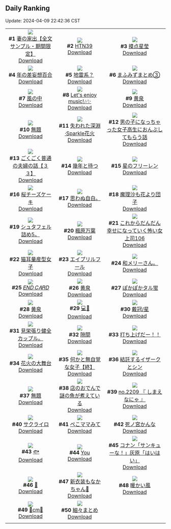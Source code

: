 ## Daily Ranking
Update: 2024-04-09 22:42:36 CST

|      |      |      |
| :----: | :----: | :----: |
| ![](https://i.pixiv.re/c/240x480/img-master/img/2024/04/07/21/43/25/117641051_p0_master1200.jpg)<br>**#1** [妻の家出【全文サンプル・期間限定】](https://www.pixiv.net/artworks/117641051)<br>[Download](https://i.pixiv.re/img-original/img/2024/04/07/21/43/25/117641051_p0.jpg) | ![](https://i.pixiv.re/c/240x480/img-master/img/2024/04/07/00/00/18/117612025_p0_master1200.jpg)<br>**#2** [HTN39](https://www.pixiv.net/artworks/117612025)<br>[Download](https://i.pixiv.re/img-original/img/2024/04/07/00/00/18/117612025_p0.png) | ![](https://i.pixiv.re/c/240x480/img-master/img/2024/04/07/14/16/35/117627735_p0_master1200.jpg)<br>**#3** [摸点星莹](https://www.pixiv.net/artworks/117627735)<br>[Download](https://i.pixiv.re/img-original/img/2024/04/07/14/16/35/117627735_p0.jpg) |
| ![](https://i.pixiv.re/c/240x480/img-master/img/2024/04/07/00/30/27/117613461_p0_master1200.jpg)<br>**#4** [年の差妄想百合](https://www.pixiv.net/artworks/117613461)<br>[Download](https://i.pixiv.re/img-original/img/2024/04/07/00/30/27/117613461_p0.jpg) | ![](https://i.pixiv.re/c/240x480/img-master/img/2024/04/08/00/00/20/117646455_p0_master1200.jpg)<br>**#5** [地雷系？](https://www.pixiv.net/artworks/117646455)<br>[Download](https://i.pixiv.re/img-original/img/2024/04/08/00/00/20/117646455_p0.jpg) | ![](https://i.pixiv.re/c/240x480/img-master/img/2024/04/07/08/35/26/117620923_p0_master1200.jpg)<br>**#6** [まふみずまとめ③](https://www.pixiv.net/artworks/117620923)<br>[Download](https://i.pixiv.re/img-original/img/2024/04/07/08/35/26/117620923_p0.jpg) |
| ![](https://i.pixiv.re/c/240x480/img-master/img/2024/04/08/00/00/19/117646450_p0_master1200.jpg)<br>**#7** [風の中](https://www.pixiv.net/artworks/117646450)<br>[Download](https://i.pixiv.re/img-original/img/2024/04/08/00/00/19/117646450_p0.png) | ![](https://i.pixiv.re/c/240x480/img-master/img/2024/04/07/00/00/23/117612056_p0_master1200.jpg)<br>**#8** [Let's enjoy music!🎶✨](https://www.pixiv.net/artworks/117612056)<br>[Download](https://i.pixiv.re/img-original/img/2024/04/07/00/00/23/117612056_p0.jpg) | ![](https://i.pixiv.re/c/240x480/img-master/img/2024/04/07/03/22/57/117614789_p0_master1200.jpg)<br>**#9** [黄泉](https://www.pixiv.net/artworks/117614789)<br>[Download](https://i.pixiv.re/img-original/img/2024/04/07/03/22/57/117614789_p0.png) |
| ![](https://i.pixiv.re/c/240x480/img-master/img/2024/04/07/00/00/38/117612148_p0_master1200.jpg)<br>**#10** [無題](https://www.pixiv.net/artworks/117612148)<br>[Download](https://i.pixiv.re/img-original/img/2024/04/07/00/00/38/117612148_p0.jpg) | ![](https://i.pixiv.re/c/240x480/img-master/img/2024/04/08/00/00/33/117646530_p0_master1200.jpg)<br>**#11** [失われた深淵·Sparkle花火](https://www.pixiv.net/artworks/117646530)<br>[Download](https://i.pixiv.re/img-original/img/2024/04/08/00/00/33/117646530_p0.jpg) | ![](https://i.pixiv.re/c/240x480/img-master/img/2024/04/07/00/01/08/117612231_p0_master1200.jpg)<br>**#12** [男の子になっちゃった女子高生におんぶしてもらう話](https://www.pixiv.net/artworks/117612231)<br>[Download](https://i.pixiv.re/img-original/img/2024/04/07/00/01/08/117612231_p0.jpg) |
| ![](https://i.pixiv.re/c/240x480/img-master/img/2024/04/07/17/00/14/117631710_p0_master1200.jpg)<br>**#13** [ごくごく普通の夫婦の話【３３】](https://www.pixiv.net/artworks/117631710)<br>[Download](https://i.pixiv.re/img-original/img/2024/04/07/17/00/14/117631710_p0.jpg) | ![](https://i.pixiv.re/c/240x480/img-master/img/2024/04/07/00/02/51/117612394_p0_master1200.jpg)<br>**#14** [幾年と待つ](https://www.pixiv.net/artworks/117612394)<br>[Download](https://i.pixiv.re/img-original/img/2024/04/07/00/02/51/117612394_p0.jpg) | ![](https://i.pixiv.re/c/240x480/img-master/img/2024/04/07/22/46/44/117643614_p0_master1200.jpg)<br>**#15** [星のフリーレン](https://www.pixiv.net/artworks/117643614)<br>[Download](https://i.pixiv.re/img-original/img/2024/04/07/22/46/44/117643614_p0.jpg) |
| ![](https://i.pixiv.re/c/240x480/img-master/img/2024/04/08/20/30/03/117667481_p0_master1200.jpg)<br>**#16** [桜チーズケーキ](https://www.pixiv.net/artworks/117667481)<br>[Download](https://i.pixiv.re/img-original/img/2024/04/08/20/30/03/117667481_p0.png) | ![](https://i.pixiv.re/c/240x480/img-master/img/2024/04/07/23/19/07/117628976_p0_master1200.jpg)<br>**#17** [思わぬ自白。](https://www.pixiv.net/artworks/117628976)<br>[Download](https://i.pixiv.re/img-original/img/2024/04/07/23/19/07/117628976_p0.jpg) | ![](https://i.pixiv.re/c/240x480/img-master/img/2024/04/07/00/00/15/117611996_p0_master1200.jpg)<br>**#18** [魔理沙も花より団子](https://www.pixiv.net/artworks/117611996)<br>[Download](https://i.pixiv.re/img-original/img/2024/04/07/00/00/15/117611996_p0.jpg) |
| ![](https://i.pixiv.re/c/240x480/img-master/img/2024/04/08/02/02/15/117650122_p0_master1200.jpg)<br>**#19** [シュタフェル詰め5。](https://www.pixiv.net/artworks/117650122)<br>[Download](https://i.pixiv.re/img-original/img/2024/04/08/02/02/15/117650122_p0.jpg) | ![](https://i.pixiv.re/c/240x480/img-master/img/2024/04/08/12/09/57/117657774_p0_master1200.jpg)<br>**#20** [楓原万葉](https://www.pixiv.net/artworks/117657774)<br>[Download](https://i.pixiv.re/img-original/img/2024/04/08/12/09/57/117657774_p0.jpg) | ![](https://i.pixiv.re/c/240x480/img-master/img/2024/04/07/17/00/12/117631709_p0_master1200.jpg)<br>**#21** [これからだんだん幸せになっていく怖い女上司106](https://www.pixiv.net/artworks/117631709)<br>[Download](https://i.pixiv.re/img-original/img/2024/04/07/17/00/12/117631709_p0.jpg) |
| ![](https://i.pixiv.re/c/240x480/img-master/img/2024/04/08/01/52/04/117649911_p0_master1200.jpg)<br>**#22** [猫耳量産型女子](https://www.pixiv.net/artworks/117649911)<br>[Download](https://i.pixiv.re/img-original/img/2024/04/08/01/52/04/117649911_p0.png) | ![](https://i.pixiv.re/c/240x480/img-master/img/2024/04/08/23/28/28/117673411_p0_master1200.jpg)<br>**#23** [エイプリルフール](https://www.pixiv.net/artworks/117673411)<br>[Download](https://i.pixiv.re/img-original/img/2024/04/08/23/28/28/117673411_p0.jpg) | ![](https://i.pixiv.re/c/240x480/img-master/img/2024/04/07/11/40/18/117623116_p0_master1200.jpg)<br>**#24** [和メリーさん。](https://www.pixiv.net/artworks/117623116)<br>[Download](https://i.pixiv.re/img-original/img/2024/04/07/11/40/18/117623116_p0.jpg) |
| ![](https://i.pixiv.re/c/240x480/img-master/img/2024/04/07/00/00/11/117611972_p0_master1200.jpg)<br>**#25** [𝐸𝑁𝐷 𝐶𝐴𝑅𝐷](https://www.pixiv.net/artworks/117611972)<br>[Download](https://i.pixiv.re/img-original/img/2024/04/07/00/00/11/117611972_p0.jpg) | ![](https://i.pixiv.re/c/240x480/img-master/img/2024/04/07/00/36/01/117613637_p0_master1200.jpg)<br>**#26** [黄泉](https://www.pixiv.net/artworks/117613637)<br>[Download](https://i.pixiv.re/img-original/img/2024/04/07/00/36/01/117613637_p0.jpg) | ![](https://i.pixiv.re/c/240x480/img-master/img/2024/04/08/00/30/01/117647770_p0_master1200.jpg)<br>**#27** [ぽかぽかタル蛍](https://www.pixiv.net/artworks/117647770)<br>[Download](https://i.pixiv.re/img-original/img/2024/04/08/00/30/01/117647770_p0.jpg) |
| ![](https://i.pixiv.re/c/240x480/img-master/img/2024/04/08/12/06/09/117657717_p0_master1200.jpg)<br>**#28** [黄泉](https://www.pixiv.net/artworks/117657717)<br>[Download](https://i.pixiv.re/img-original/img/2024/04/08/12/06/09/117657717_p0.jpg) | ![](https://i.pixiv.re/c/240x480/img-master/img/2024/04/08/00/23/24/117647548_p0_master1200.jpg)<br>**#29** [💻🦐](https://www.pixiv.net/artworks/117647548)<br>[Download](https://i.pixiv.re/img-original/img/2024/04/08/00/23/24/117647548_p0.jpg) | ![](https://i.pixiv.re/c/240x480/img-master/img/2024/04/07/17/20/29/117631659_p0_master1200.jpg)<br>**#30** [戴冠/星](https://www.pixiv.net/artworks/117631659)<br>[Download](https://i.pixiv.re/img-original/img/2024/04/07/17/20/29/117631659_p0.jpg) |
| ![](https://i.pixiv.re/c/240x480/img-master/img/2024/04/07/01/45/34/117615445_p0_master1200.jpg)<br>**#31** [見栄張り健全カップル。](https://www.pixiv.net/artworks/117615445)<br>[Download](https://i.pixiv.re/img-original/img/2024/04/07/01/45/34/117615445_p0.jpg) | ![](https://i.pixiv.re/c/240x480/img-master/img/2024/04/07/00/09/27/117612703_p0_master1200.jpg)<br>**#32** [隙間](https://www.pixiv.net/artworks/117612703)<br>[Download](https://i.pixiv.re/img-original/img/2024/04/07/00/09/27/117612703_p0.png) | ![](https://i.pixiv.re/c/240x480/img-master/img/2024/04/07/00/03/55/117612448_p0_master1200.jpg)<br>**#33** [打ち上げだー！！](https://www.pixiv.net/artworks/117612448)<br>[Download](https://i.pixiv.re/img-original/img/2024/04/07/00/03/55/117612448_p0.jpg) |
| ![](https://i.pixiv.re/c/240x480/img-master/img/2024/04/08/18/51/39/117664860_p0_master1200.jpg)<br>**#34** [花火の大舞台](https://www.pixiv.net/artworks/117664860)<br>[Download](https://i.pixiv.re/img-original/img/2024/04/08/18/51/39/117664860_p0.png) | ![](https://i.pixiv.re/c/240x480/img-master/img/2024/04/08/18/00/25/117663612_p0_master1200.jpg)<br>**#35** [何かと無自覚な女子【終】](https://www.pixiv.net/artworks/117663612)<br>[Download](https://i.pixiv.re/img-original/img/2024/04/08/18/00/25/117663612_p0.jpg) | ![](https://i.pixiv.re/c/240x480/img-master/img/2024/04/07/05/43/46/117618885_p0_master1200.jpg)<br>**#36** [結託するイザークとシン](https://www.pixiv.net/artworks/117618885)<br>[Download](https://i.pixiv.re/img-original/img/2024/04/07/05/43/46/117618885_p0.png) |
| ![](https://i.pixiv.re/c/240x480/img-master/img/2024/04/08/16/35/27/117661902_p0_master1200.jpg)<br>**#37** [無題](https://www.pixiv.net/artworks/117661902)<br>[Download](https://i.pixiv.re/img-original/img/2024/04/08/16/35/27/117661902_p0.png) | ![](https://i.pixiv.re/c/240x480/img-master/img/2024/04/08/18/16/30/117664038_p0_master1200.jpg)<br>**#38** [店のおでんで謎の魚が煮えている](https://www.pixiv.net/artworks/117664038)<br>[Download](https://i.pixiv.re/img-original/img/2024/04/08/18/16/30/117664038_p0.jpg) | ![](https://i.pixiv.re/c/240x480/img-master/img/2024/04/08/12/24/14/117658012_p0_master1200.jpg)<br>**#39** [no.2209 『 しまえなにゃ 』](https://www.pixiv.net/artworks/117658012)<br>[Download](https://i.pixiv.re/img-original/img/2024/04/08/12/24/14/117658012_p0.jpg) |
| ![](https://i.pixiv.re/c/240x480/img-master/img/2024/04/07/17/23/32/117632297_p0_master1200.jpg)<br>**#40** [サクライロ](https://www.pixiv.net/artworks/117632297)<br>[Download](https://i.pixiv.re/img-original/img/2024/04/07/17/23/32/117632297_p0.png) | ![](https://i.pixiv.re/c/240x480/img-master/img/2024/04/07/16/46/52/117631328_p0_master1200.jpg)<br>**#41** [ぺこママみて](https://www.pixiv.net/artworks/117631328)<br>[Download](https://i.pixiv.re/img-original/img/2024/04/07/16/46/52/117631328_p0.png) | ![](https://i.pixiv.re/c/240x480/img-master/img/2024/04/07/15/07/40/117628850_p0_master1200.jpg)<br>**#42** [死ノ宮かんな](https://www.pixiv.net/artworks/117628850)<br>[Download](https://i.pixiv.re/img-original/img/2024/04/07/15/07/40/117628850_p0.png) |
| ![](https://i.pixiv.re/c/240x480/img-master/img/2024/04/07/01/09/51/117614598_p0_master1200.jpg)<br>**#43** [🐟](https://www.pixiv.net/artworks/117614598)<br>[Download](https://i.pixiv.re/img-original/img/2024/04/07/01/09/51/117614598_p0.jpg) | ![](https://i.pixiv.re/c/240x480/img-master/img/2024/04/08/03/40/58/117651559_p0_master1200.jpg)<br>**#44** [You](https://www.pixiv.net/artworks/117651559)<br>[Download](https://i.pixiv.re/img-original/img/2024/04/08/03/40/58/117651559_p0.png) | ![](https://i.pixiv.re/c/240x480/img-master/img/2024/04/07/17/27/50/117632423_p0_master1200.jpg)<br>**#45** [コナン「サンキューな！」灰原「はいはい」](https://www.pixiv.net/artworks/117632423)<br>[Download](https://i.pixiv.re/img-original/img/2024/04/07/17/27/50/117632423_p0.jpg) |
| ![](https://i.pixiv.re/c/240x480/img-master/img/2024/04/07/21/39/19/117640923_p0_master1200.jpg)<br>**#46** [🌼](https://www.pixiv.net/artworks/117640923)<br>[Download](https://i.pixiv.re/img-original/img/2024/04/07/21/39/19/117640923_p0.jpg) | ![](https://i.pixiv.re/c/240x480/img-master/img/2024/04/07/00/32/29/117613531_p0_master1200.jpg)<br>**#47** [新衣装もなかちゃん🌷](https://www.pixiv.net/artworks/117613531)<br>[Download](https://i.pixiv.re/img-original/img/2024/04/07/00/32/29/117613531_p0.jpg) | ![](https://i.pixiv.re/c/240x480/img-master/img/2024/04/07/10/54/16/117623324_p0_master1200.jpg)<br>**#48** [暖かい風](https://www.pixiv.net/artworks/117623324)<br>[Download](https://i.pixiv.re/img-original/img/2024/04/07/10/54/16/117623324_p0.png) |
| ![](https://i.pixiv.re/c/240x480/img-master/img/2024/04/07/20/41/16/117638650_p0_master1200.jpg)<br>**#49** [👟cm👟](https://www.pixiv.net/artworks/117638650)<br>[Download](https://i.pixiv.re/img-original/img/2024/04/07/20/41/16/117638650_p0.png) | ![](https://i.pixiv.re/c/240x480/img-master/img/2024/04/07/22/28/30/117642872_p0_master1200.jpg)<br>**#50** [細々まとめ](https://www.pixiv.net/artworks/117642872)<br>[Download](https://i.pixiv.re/img-original/img/2024/04/07/22/28/30/117642872_p0.jpg) |
|      |
